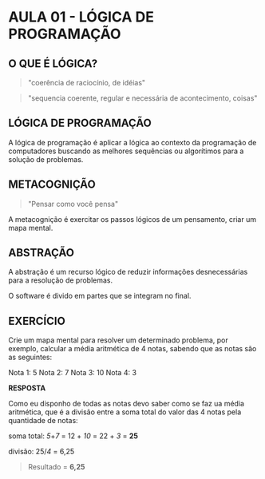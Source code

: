 # AULA 01 - LÓGICA DE PROGRAMAÇÃO

## O QUE É LÓGICA?

> "coerência de raciocínio, de idéias"

> "sequencia coerente, regular e necessária de acontecimento, coisas"

## LÓGICA DE PROGRAMAÇÃO

A lógica de programação é aplicar a lógica ao contexto da programação de computadores buscando as melhores sequências ou algorítimos para a solução de problemas.

## METACOGNIÇÃO

> "Pensar como você pensa"

A metacognição é exercitar os passos lógicos de um pensamento, criar um mapa mental.

## ABSTRAÇÃO

A abstração é um recurso lógico de reduzir informações desnecessárias para a resolução de problemas.

O software é divido em partes que se integram no final.

## **EXERCÍCIO**

Crie um mapa mental para resolver um determinado problema, por exemplo, calcular a média aritmética de 4 notas, sabendo que as notas são as seguintes:

Nota 1: 5
Nota 2: 7
Nota 3: 10
Nota 4: 3

**RESPOSTA**

Como eu disponho de todas as notas devo saber como se faz ua média aritmética, que é a divisão entre a soma total do valor das 4 notas pela quantidade de notas:

soma total: *5*+*7* = 12 + *10* = 22 + *3* = **25**

divisão: 25/*4* = 6,25

> Resultado = **6,25**